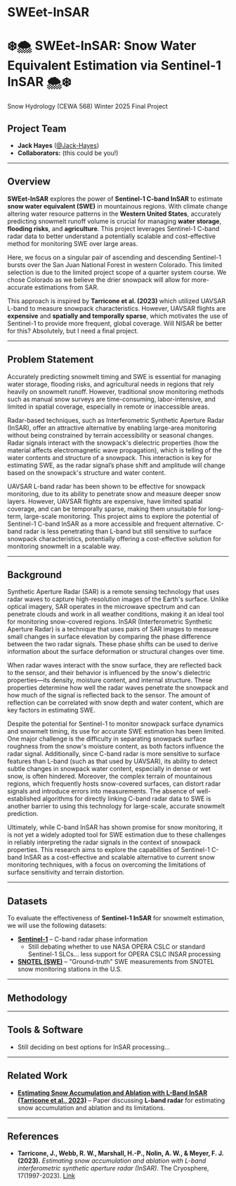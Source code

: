 # SWEet-InSAR
# ❄️🌨️ **SWEet-InSAR: Snow Water Equivalent Estimation via Sentinel-1 InSAR** 🌨️❄️

Snow Hydrology (CEWA 568) Winter 2025 Final Project

## **Project Team**  
- **Jack Hayes** ([@Jack-Hayes](https://github.com/jack-hayes))  
- **Collaborators:** (this could be you!)

---

## **Overview**  
**SWEet-InSAR** explores the power of **Sentinel-1 C-band InSAR** to estimate **snow water equivalent (SWE)** in mountainous regions. With climate change altering water resource patterns in the **Western United States**, accurately predicting snowmelt runoff volume is crucial for managing **water storage**, **flooding risks**, and **agriculture**. This project leverages Sentinel-1 C-band radar data to better understand a potentially scalable and cost-effective method for monitoring SWE over large areas.

Here, we focus on a singular pair of ascending and descending Sentinel-1 bursts over the San Juan National Forest in western Colorado. This limited selection is due to the limited project scope of a quarter system course. We chose Colorado as we believe the drier snowpack will allow for more-accurate estimations from SAR.

This approach is inspired by **Tarricone et al. (2023)** which utilized UAVSAR L-band to measure snowpack characteristics. However, UAVSAR flights are **expensive** and **spatially and temporally sparse**, which motivates the use of Sentinel-1 to provide more frequent, global coverage. Will NISAR be better for this? Absolutely, but I need a final project.

---

## **Problem Statement**  
Accurately predicting snowmelt timing and SWE is essential for managing water storage, flooding risks, and agricultural needs in regions that rely heavily on snowmelt runoff. However, traditional snow monitoring methods such as manual snow surveys are time-consuming, labor-intensive, and limited in spatial coverage, especially in remote or inaccessible areas.

Radar-based techniques, such as Interferometric Synthetic Aperture Radar (InSAR), offer an attractive alternative by enabling large-area monitoring without being constrained by terrain accessibility or seasonal changes. Radar signals interact with the snowpack's dielectric properties (how the material affects electromagnetic wave propagation), which is telling of the water contents and structure of a snowpack. This interaction is key for estimating SWE, as the radar signal’s phase shift and amplitude will change based on the snowpack's structure and water content.

UAVSAR L-band radar has been shown to be effective for snowpack monitoring, due to its ability to penetrate snow and measure deeper snow layers. However, UAVSAR flights are expensive, have limited spatial coverage, and can be temporally sparse, making them unsuitable for long-term, large-scale monitoring. This project aims to explore the potential of Sentinel-1 C-band InSAR as a more accessible and frequent alternative. C-band radar is less penetrating than L-band but still sensitive to surface snowpack characteristics, potentially offering a cost-effective solution for monitoring snowmelt in a scalable way.

---

## **Background**  
Synthetic Aperture Radar (SAR) is a remote sensing technology that uses radar waves to capture high-resolution images of the Earth's surface. Unlike optical imagery, SAR operates in the microwave spectrum and can penetrate clouds and work in all weather conditions, making it an ideal tool for monitoring snow-covered regions. InSAR (Interferometric Synthetic Aperture Radar) is a technique that uses pairs of SAR images to measure small changes in surface elevation by comparing the phase difference between the two radar signals. These phase shifts can be used to derive information about the surface deformation or structural changes over time.

When radar waves interact with the snow surface, they are reflected back to the sensor, and their behavior is influenced by the snow's dielectric properties—its density, moisture content, and internal structure. These properties determine how well the radar waves penetrate the snowpack and how much of the signal is reflected back to the sensor. The amount of reflection can be correlated with snow depth and water content, which are key factors in estimating SWE.

Despite the potential for Sentinel-1 to monitor snowpack surface dynamics and snowmelt timing, its use for accurate SWE estimation has been limited. One major challenge is the difficulty in separating snowpack surface roughness from the snow's moisture content, as both factors influence the radar signal. Additionally, since C-band radar is more sensitive to surface features than L-band (such as that used by UAVSAR), its ability to detect subtle changes in snowpack water content, especially in dense or wet snow, is often hindered. Moreover, the complex terrain of mountainous regions, which frequently hosts snow-covered surfaces, can distort radar signals and introduce errors into measurements. The absence of well-established algorithms for directly linking C-band radar data to SWE is another barrier to using this technology for large-scale, accurate snowmelt prediction.

Ultimately, while C-band InSAR has shown promise for snow monitoring, it is not yet a widely adopted tool for SWE estimation due to these challenges in reliably interpreting the radar signals in the context of snowpack properties. This research aims to explore the capabilities of Sentinel-1 C-band InSAR as a cost-effective and scalable alternative to current snow monitoring techniques, with a focus on overcoming the limitations of surface sensitivity and terrain distortion.

---

## **Datasets**  
To evaluate the effectiveness of **Sentinel-1 InSAR** for snowmelt estimation, we will use the following datasets:
- **[Sentinel-1](https://sentinel.esa.int/web/sentinel/home)** – C-band radar phase information
  - Still debating whether to use NASA OPERA CSLC or standard Sentinel-1 SLCs... less support for OPERA CSLC INSAR processing
- **[SNOTEL (SWE)](https://www.nrcs.usda.gov/wps/portal/wcc/home/aboutUs/monitoringPrograms/automatedSnowMonitoring/)** – "Ground-truth" SWE measurements from SNOTEL snow monitoring stations in the U.S.

---

## **Methodology**  

---

## **Tools & Software**  
- Still deciding on best options for InSAR processing...

---

## **Related Work**  
- **[Estimating Snow Accumulation and Ablation with L-Band InSAR (Tarricone et al., 2023)](https://tc.copernicus.org/articles/17/1997/2023/tc-17-1997-2023-discussion.html)** – Paper discussing **L-band radar** for estimating snow accumulation and ablation and its limitations.

---

## **References**  
- **Tarricone, J., Webb, R. W., Marshall, H.-P., Nolin, A. W., & Meyer, F. J. (2023).** *Estimating snow accumulation and ablation with L-band interferometric synthetic aperture radar (InSAR).* The Cryosphere, 17(1997-2023). [Link](https://tc.copernicus.org/articles/17/1997/2023/tc-17-1997-2023-discussion.html)  
